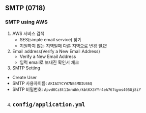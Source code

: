 ## SMTP (0718)

### SMTP using AWS



1. AWS 서비스 검색
   -  SES(simple email service) 찾기
   - 지원하지 않는 지역일때 다른 지역으로 변경 필요!
2. Email address(Verify a New Email Address)
   - Verify a New Email Address
   - 입력 email로 보내진 확인서 체크
3.  SMTP Setting
   - Create User
   - SMTP 사용자이름: `AKIAIYCYW7NB4MDIU46Q `
   - SMTP 비밀번호: `Apvd0Cz8t1ImnWhk/kbtKX3YYr4eA767qyos405Gj8iY `
4. `config/application.yml`
   - 






